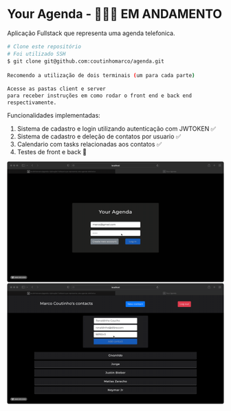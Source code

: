 # Your Agenda - 🚧🚦🚀 EM ANDAMENTO



Aplicação Fullstack que representa uma agenda telefonica.
````bash
# Clone este repositório
# Foi utilizado SSH
$ git clone git@github.com:coutinhomarco/agenda.git

Recomendo a utilização de dois terminais (um para cada parte)
````

````
Acesse as pastas client e server 
para receber instruções em como rodar o front end e back end 
respectivamente.
````

Funcionalidades implementadas:
<ol>
    <li>Sistema de cadastro e login utilizando autenticação com JWTOKEN ✅</li>
    <li>Sistema de cadastro e deleção de contatos por usuario ✅</li>
    <li>Calendario com tasks relacionadas aos contatos ✅</li>
    <li>Testes de front e back 🔧</li>
</ol>

<img src='./client/images/login.gif'>
<img src='./client/images/newcontact.gif'>
